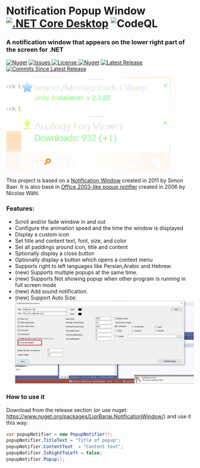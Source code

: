 # Notification Popup Window [![.NET Core Desktop](https://github.com/LiorBanai/Notification-Popup-Window/actions/workflows/dotnet-core-desktop.yml/badge.svg)](https://github.com/LiorBanai/Notification-Popup-Window/actions/workflows/dotnet-core-desktop.yml) ![CodeQL](https://github.com/LiorBanai/Notification-Popup-Window/workflows/CodeQL/badge.svg)  
### A notification window that appears on the lower right part of the screen for .NET

   [![Nuget](https://img.shields.io/nuget/dt/LiorBanai.NotificationWindow)](https://www.nuget.org/packages/LiorBanai.NotificationWindow/) 
<a href="https://github.com/LiorBanai/Notification-Popup-Window/issues">
    <img src="https://img.shields.io/github/issues/LiorBanai/Notification-Popup-Window"  alt="Issues"/>
</a>
<a href="https://github.com/LiorBanai/Notification-Popup-Window/blob/master/LICENSE">
    <img src="https://img.shields.io/github/license/LiorBanai/Notification-Popup-Window"  alt="License"/>
</a>
   [![Nuget](https://img.shields.io/nuget/v/LiorBanai.NotificationWindow)](https://www.nuget.org/packages/LiorBanaI.NotificationWindow/)
<a href="https://github.com/LiorBanai/Notification-Popup-Window/releases"> 
    <img src="https://img.shields.io/github/v/release/LiorBanai/Notification-Popup-Window"  alt="Latest Release"/>
</a> 
 <a href="https://github.com/LiorBanai/Notification-Popup-Window/compare/V1.2.0...master">
    <img src="https://img.shields.io/github/commits-since/LiorBanai/Notification-Popup-Window/latest"  alt="Commits Since Latest Release"/>
</a>
       



![Screenshot](Assets/example1.png)

This project is based on a [Notification Window](http://www.codeproject.com/Articles/277584/Notification-Window) created in 2011 by Simon Baer. It is also base in [Office 2003-like popup notifier](http://www.codeproject.com/Articles/13547/An-Office-like-popup-notifier) created in 2006 by Nicolas Wälti.

### Features:
- Scroll and/or fade window in and out
- Configure the animation speed and the time the window is displayed
- Display a custom icon
- Set title and content text, font, size, and color
- Set all paddings around icon, title and content
- Sptionally display a close button
- Optionally display a button which opens a context menu
- Supports right to left languages like Persian,Arabic and Hebrew.
- (new) Supports multiple popups at the same time.
- (new) Supports Not showing popup when other program is running in full screen mode
- (new) Add sound notification.
- (new) Support Auto Size:
![Screenshot](Assets/AutoSize.jpg)



### How to use it
Download from the release section (or use nuget: https://www.nuget.org/packages/LiorBanai.NotificationWindow/) and use it this way:
```cs
var popupNotifier = new PopupNotifier();
popupNotifier.TitleText = "Title of popup";
popupNotifier.ContentText  = "Content text";
popupNotifier.IsRightToLeft = false;
popupNotifier.Popup();


```
